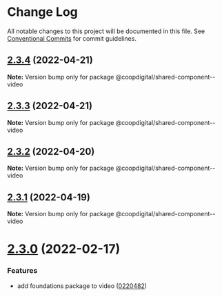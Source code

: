 # Change Log

All notable changes to this project will be documented in this file.
See [Conventional Commits](https://conventionalcommits.org) for commit guidelines.

## [2.3.4](https://github.com/coopdigital/coop-frontend/compare/@coopdigital/shared-component--video@2.3.3...@coopdigital/shared-component--video@2.3.4) (2022-04-21)

**Note:** Version bump only for package @coopdigital/shared-component--video





## [2.3.3](https://github.com/coopdigital/coop-frontend/compare/@coopdigital/shared-component--video@2.3.2...@coopdigital/shared-component--video@2.3.3) (2022-04-21)

**Note:** Version bump only for package @coopdigital/shared-component--video





## [2.3.2](https://github.com/coopdigital/coop-frontend/compare/@coopdigital/shared-component--video@2.3.1...@coopdigital/shared-component--video@2.3.2) (2022-04-20)

**Note:** Version bump only for package @coopdigital/shared-component--video





## [2.3.1](https://github.com/coopdigital/coop-frontend/compare/@coopdigital/shared-component--video@2.3.0...@coopdigital/shared-component--video@2.3.1) (2022-04-19)

**Note:** Version bump only for package @coopdigital/shared-component--video





# [2.3.0](https://github.com/coopdigital/coop-frontend/compare/@coopdigital/shared-component--video@2.2.7...@coopdigital/shared-component--video@2.3.0) (2022-02-17)


### Features

* add foundations package to video ([0220482](https://github.com/coopdigital/coop-frontend/commit/0220482c2030a2d8297744c9514746a9ecf2d1d9))
